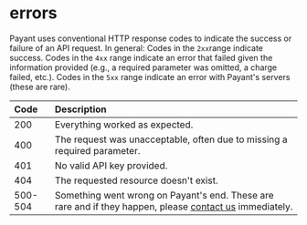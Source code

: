 # errors

Payant uses conventional HTTP response codes to indicate the success or failure of an API request. In general: Codes in the `2xx`range indicate success. Codes in the `4xx` range indicate an error that failed given the information provided \(e.g., a required parameter was omitted, a charge failed, etc.\). Codes in the `5xx` range indicate an error with Payant's servers \(these are rare\).

| Code | Description |
| :--- | :--- |
| 200 | Everything worked as expected. |
| 400 | The request was unacceptable, often due to missing a required parameter. |
| 401 | No valid API key provided. |
| 404 | The requested resource doesn't exist. |
| 500-504 | Something went wrong on Payant's end. These are rare and if they happen, please [contact us](https://payant.ng/support) immediately. |

